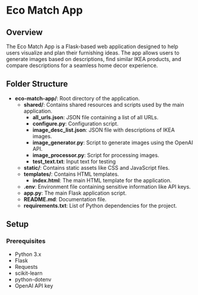 # Eco Match App

## Overview

The Eco Match App is a Flask-based web application designed to help users visualize and plan their furnishing ideas. The app allows users to generate images based on descriptions, find similar IKEA products, and compare descriptions for a seamless home decor experience.

## Folder Structure

- **eco-match-app/**: Root directory of the application.
  - **shared/**: Contains shared resources and scripts used by the main application.
    - **all_urls.json**: JSON file containing a list of all URLs.
    - **configure.py**: Configuration script.
    - **image_desc_list.json**: JSON file with descriptions of IKEA images.
    - **image_generator.py**: Script to generate images using the OpenAI API.
    - **image_processor.py**: Script for processing images.
    - **test_text.txt**: Input text for testing
  - **static/**: Contains static assets like CSS and JavaScript files.
  - **templates/**: Contains HTML templates.
    - **index.html**: The main HTML template for the application.
  - **.env**: Environment file containing sensitive information like API keys.
  - **app.py**: The main Flask application script.
  - **README.md**: Documentation file.
  - **requirements.txt**: List of Python dependencies for the project.

## Setup

### Prerequisites

- Python 3.x
- Flask
- Requests
- scikit-learn
- python-dotenv
- OpenAI API key
